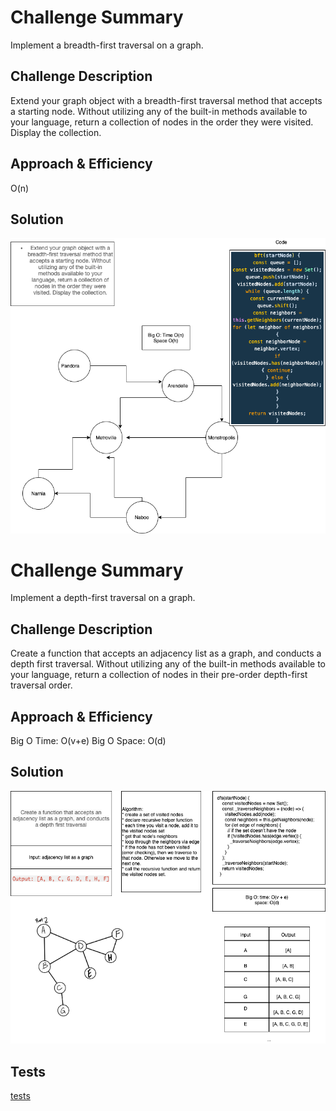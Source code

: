 # Challenge Summary
Implement a breadth-first traversal on a graph.

## Challenge Description
Extend your graph object with a breadth-first traversal method that accepts a starting node. Without utilizing any of the built-in methods available to your language, return a collection of nodes in the order they were visited. Display the collection.

## Approach & Efficiency
O(n)

## Solution
![Solution](./BFT.png)


# Challenge Summary
Implement a depth-first traversal on a graph.

## Challenge Description
Create a function that accepts an adjacency list as a graph, and conducts a depth first traversal. Without utilizing any of the built-in methods available to your language, return a collection of nodes in their pre-order depth-first traversal order.

## Approach & Efficiency
Big O Time: O(v+e)
Big O Space: O(d)

## Solution
![Solution](./CC-38.png)

## Tests
[tests](../graph.test.js)